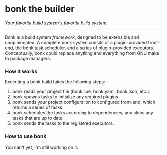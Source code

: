 # bonk the builder
*Your favorite build system's favorite build system.*

---

Bonk is a build system _framework_, designed to be extensible and unopinionated.
A complete bonk system consits of a plugin-provided front-end, the bonk task
scheduler, and a series of plugin-provided executors. Conceptually, bonk could
replace anything and everything from GNU make to package managers.

### How it works

Executing a bonk build takes the following steps:

1. bonk reads your project file (bonk.cue, bonk.yaml, bonk.json, etc.).
1. bonk spawns tasks to initialize any required plugins.
1. bonk sends your project configuration to configured front-end,
which returns a series of tasks.
1. bonk schedules the tasks according to dependencies, and skips any tasks that are up to date.
1. bonk sends the tasks to the registered executors.

### How to use bonk

You can't yet, I'm still working on it.
